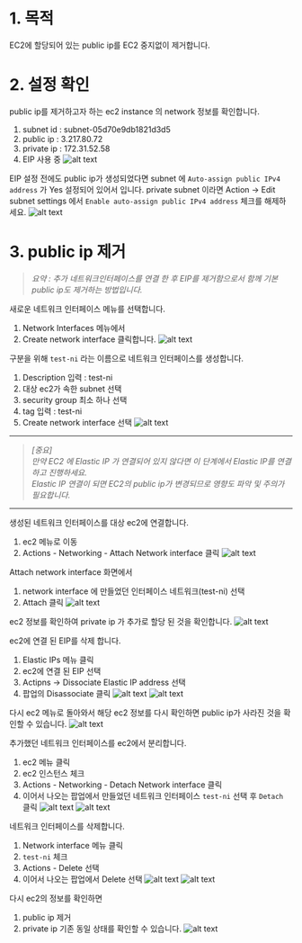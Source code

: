 # 1. 목적
EC2에 할당되어 있는 public ip를 EC2 중지없이 제거합니다.

# 2. 설정 확인
public ip를 제거하고자 하는 ec2 instance 의 network 정보를 확인합니다.
1. subnet id : subnet-05d70e9db1821d3d5
2. public ip : 3.217.80.72
3. private ip : 172.31.52.58
4. EIP 사용 중
![alt text](img/iShot_2023-02-02_15.57.18.png)


EIP 설정 전에도 public ip가 생성되었다면 subnet 에  `Auto-assign public IPv4 address` 가 Yes 설정되어 있어서 입니다. private subnet 이라면 Action -> Edit subnet settings 에서 `Enable auto-assign public IPv4 address` 체크를 해제하세요.
![alt text](img/iShot_2023-02-02_15.59.28.png)


# 3. public ip 제거
>*요약 : 추가 네트워크인터페이스를 연결 한 후 EIP를 제거함으로서 함께 기본 public ip도 제거하는 방법입니다.*


새로운 네트워크 인터페이스 메뉴를 선택합니다.
1. Network Interfaces 메뉴에서
2. Create network interface 클릭합니다.
![alt text](img/iShot_2023-02-02_16.02.13.png)

구분을 위해 `test-ni` 라는 이름으로 네트워크 인터페이스를 생성합니다.
1. Description 입력 : test-ni 
2. 대상 ec2가 속한 subnet 선택
3. security group 최소 하나 선택
4. tag 입력 : test-ni
5. Create network interface 선택
![alt text](img/iShot_2023-02-02_16.12.26.png)

--- 
>*[중요]<br>
만약 EC2 에 Elastic IP 가 연결되어 있지 않다면 이 단계에서 Elastic IP를 연결하고 진행하세요.<br>
Elastic IP 연결이 되면 EC2의 public ip가 변경되므로 영향도 파악 및 주의가 필요합니다.*
---

생성된 네트워크 인터페이스를 대상 ec2에 연결합니다.
1. ec2 메뉴로 이동
2. Actions - Networking - Attach Network interface 클릭
![alt text](img/iShot_2023-02-02_16.27.38.png)

Attach network interface 화면에서
1. network interface 에 만들었던 인터페이스 네트워크(test-ni) 선택
2. Attach 클릭
![alt text](img/iShot_2023-02-02_16.29.06.png)

ec2 정보를 확인하여 private ip 가 추가로 할당 된 것을 확인합니다.
![alt text](img/iShot_2023-02-02_16.30.49.png)

ec2에 연결 된 EIP를 삭제 합니다.
1. Elastic IPs 메뉴 클릭
2. ec2에 연결 된 EIP 선택
3. Actipns -> Dissociate Elastic IP address 선택
4. 팝업의 Disassociate 클릭
![alt text](img/iShot_2023-02-02_16.35.21.png)
![alt text](img/iShot_2023-02-02_16.37.03.png)


다시 ec2 메뉴로 돌아와서 해당 ec2 정보를 다시 확인하면 public ip가 사라진 것을 확인할 수 있습니다.
![alt text](img/iShot_2023-02-02_16.38.05.png)


추가했던 네트워크 인터페이스를 ec2에서 분리합니다.
1. ec2 메뉴 클릭
2. ec2 인스턴스 체크
3. Actions - Networking - Detach Network interface 클릭
4. 이어서 나오는 팝업에서 만들었던 네트워크 인터페이스 `test-ni` 선택 후 `Detach` 클릭
![alt text](img/iShot_2023-02-02_16.40.29.png)
![alt text](img/iShot_2023-02-02_16.41.37.png)

네트워크 인터페이스를 삭제합니다.
1. Network interface 메뉴 클릭
2. `test-ni` 체크
3. Actions - Delete 선택
4. 이어서 나오는 팝업에서 Delete 선택
![alt text](img/iShot_2023-02-02_16.44.11.png)
![alt text](img/iShot_2023-02-02_16.45.32.png)

다시 ec2의 정보를 확인하면 
1. public ip 제거
2. private ip 기존 동일 
상태를 확인할 수 있습니다.
![alt text](img/iShot_2023-02-02_16.46.31.png)